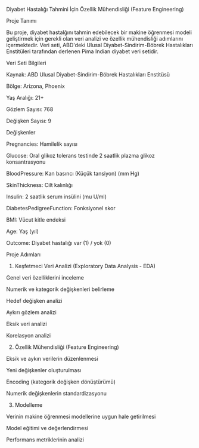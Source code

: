 Diyabet Hastalığı Tahmini İçin Özellik Mühendisliği (Feature Engineering)

Proje Tanımı

Bu proje, diyabet hastalğını tahmin edebilecek bir makine öğrenmesi modeli geliştirmek için gerekli olan veri analizi ve özellik mühendisliği adımlarını içermektedir. Veri seti, ABD'deki Ulusal Diyabet-Sindirim-Böbrek Hastalıkları Enstitüleri tarafından derlenen Pima Indian diyabet veri setidir.

Veri Seti Bilgileri

Kaynak: ABD Ulusal Diyabet-Sindirim-Böbrek Hastalıkları Enstitüsü

Bölge: Arizona, Phoenix

Yaş Aralığı: 21+

Gözlem Sayısı: 768

Değişken Sayısı: 9



Değişkenler

Pregnancies: Hamilelik sayısı

Glucose: Oral glikoz tolerans testinde 2 saatlik plazma glikoz konsantrasyonu

BloodPressure: Kan basıncı (Küçük tansiyon) (mm Hg)

SkinThickness: Cilt kalınlığı

Insulin: 2 saatlik serum insülini (mu U/ml)

DiabetesPedigreeFunction: Fonksiyonel skor

BMI: Vücut kitle endeksi

Age: Yaş (yıl)

Outcome: Diyabet hastalığı var (1) / yok (0)

Proje Adımları

1. Keşfetmeci Veri Analizi (Exploratory Data Analysis - EDA)

Genel veri özelliklerini inceleme

Numerik ve kategorik değişkenleri belirleme

Hedef değişken analizi

Aykırı gözlem analizi

Eksik veri analizi

Korelasyon analizi

2. Özellik Mühendisliği (Feature Engineering)

Eksik ve aykırı verilerin düzenlenmesi

Yeni değişkenler oluşturulması

Encoding (kategorik değişken dönüştürümü)

Numerik değişkenlerin standardizasyonu

3. Modelleme

Verinin makine öğrenmesi modellerine uygun hale getirilmesi

Model eğitimi ve değerlendirmesi

Performans metriklerinin analizi





